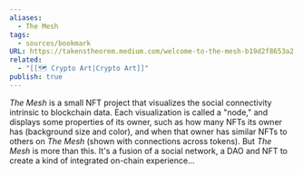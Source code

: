 ```yaml
---
aliases:
  - The Mesh
tags:
  - sources/bookmark
URL: https://takenstheorem.medium.com/welcome-to-the-mesh-b19d2f8653a2
related:
  - "[[🗺️ Crypto Art|Crypto Art]]"
publish: true
---
```


_The Mesh_ is a small NFT project that visualizes the social connectivity intrinsic to blockchain data. Each visualization is called a "node," and displays some properties of its owner, such as how many NFTs its owner has (background size and color), and when that owner has similar NFTs to others on _The Mesh_ (shown with connections across tokens). But _The Mesh_ is more than this. It's a fusion of a social network, a DAO and NFT to create a kind of integrated on-chain experience...